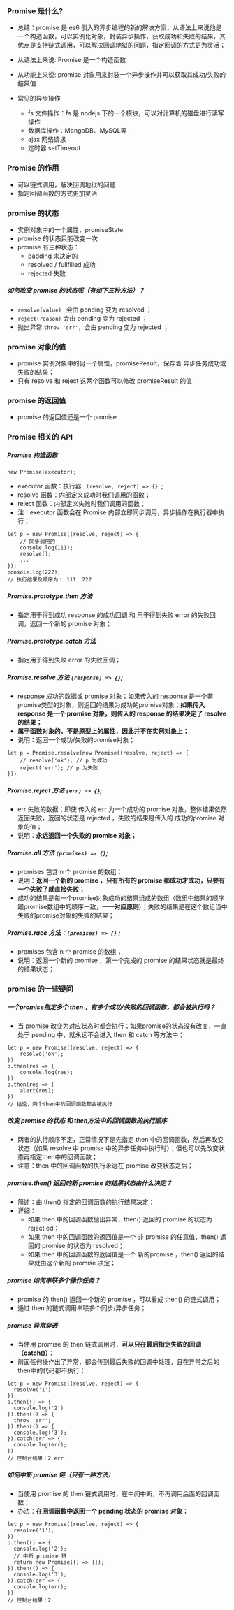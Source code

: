 ###  **Promise** 是什么?

- 总结：promise 是 es6 引入的异步编程的新的解决方案，从语法上来说他是一个构造函数，可以实例化对象，封装异步操作，获取成功和失败的结果，其优点是支持链式调用，可以解决回调地狱的问题，指定回调的方式更为灵活；

- 从语法上来说: Promise 是一个构造函数

- 从功能上来说: promise 对象用来封装一个异步操作并可以获取其成功/失败的结果值
- 常见的异步操作
  - fs 文件操作：fs 是 nodejs 下的一个模块，可以对计算机的磁盘进行读写操作
  - 数据库操作：MongoDB、MySQL等
  - ajax 网络请求
  - 定时器 setTimeout

### Promise 的作用

- 可以链式调用，解决回调地狱的问题
- 指定回调函数的方式更加灵活

### promise 的状态

- 实例对象中的一个属性，promiseState
- promise 的状态只能改变一次
- promise 有三种状态：
  - padding  未决定的
  - resolved / fullfilled  成功
  - rejected  失败

##### **如何改变 promise 的状态呢（有如下三种方法）？**

- ` resolve(value)  `  会由 pending 变为 resolved  ；
- ` reject(reason) `  会由 pending 变为 rejected  ；
- 抛出异常 ` throw 'err' `，会由 pending 变为 rejected  ；

### promise 对象的值

- promise 实例对象中的另一个属性，promiseResult，保存着 异步任务成功或失败的结果；
- 只有 resolve 和 reject 这两个函数可以修改 promiseResult 的值

### promise 的返回值

- promise 的返回值还是一个 promise

### Promise 相关的 API

##### Promise 构造函数

```
new Promise(executor);
```

- executor 函数：执行器  `  (resolve, reject) => {}  `;
- resolve 函数：内部定义成功时我们调用的函数；
- reject 函数：内部定义失败时我们调用的函数；
- 注：executor 函数会在 Promise 内部立即同步调用，异步操作在执行器中执行；

```
let p = new Promise((resolve, reject) => {
	// 同步调用的
	console.log(111);
	resolve();
	...
});
console.log(222);
// 执行结果及顺序为： 111  222
```

##### Promise.prototype.then 方法

- 指定用于得到成功 response 的成功回调 和 用于得到失败 error 的失败回调，返回一个新的 promise 对象；

##### Promise.prototype.catch 方法

- 指定用于得到失败 error 的失败回调；

##### Promise.resolve 方法  ` (response) => {} `;

- response 成功的数据或 promise 对象；如果传入的 response 是一个非promise类型的对象，则返回的结果为成功的promise对象；**如果传入 response 是一个 promise 对象，则传入的 response 的结果决定了 resolve 的结果；**
- **属于函数对象的，不是原型上的属性，因此并不在实例对象上；**
- 说明：返回一个成功/失败的promise对象；

```
let p = Promise.resolve(new Promise((resolve, reject) => {
	// resolve('ok'); // p 为成功
	reject('err'); // p 为失败
}))
```

##### Promise.reject 方法 ` (err) => {} `;

- err 失败的数据；即使 传入的 err 为一个成功的 promise 对象，整体结果依然返回失败，返回的状态是 rejected ，失败的结果是传入的 成功的promise 对象的值；
- 说明：**永远返回一个失败的 promise 对象；**

##### Promise.all 方法 ` (promises) => {} `;

- promises 包含 n 个 promise 的数组；
- 说明：**返回一个新的 promise ，只有所有的 promise 都成功才成功，只要有一个失败了就直接失败；**
- 成功的结果是每一个promise对象成功的结果组成的数组（数组中结果的顺序跟promise数组中的顺序一致，**一一对应原则**）；失败的结果是在这个数组当中失败的promise对象的失败的结果；

##### Promise.race 方法：` (promises) => {} ` ;

- promises 包含 n 个 promise 的数组；
- 说明：返回一个新的 promise ，第一个完成的 promise 的结果状态就是最终的结果状态；

### promise 的一些疑问

##### 一个promise指定多个 then ，有多个成功/失败的回调函数，都会被执行吗？

- 当 promise 改变为对应状态时都会执行；如果promise的状态没有改变，一直处于 pending 中，就永远不会进入 then 和 catch 等方法中；

```
let p = new Promise((resolve, reject) => {
	resolve('ok');
})
p.then(res => {
	console.log(res);
})
p.then(res => {
	alert(res);
})
// 结论，两个then中的回调函数都会被执行
```

##### 改变 promise 的状态 和 then方法中的回调函数的执行顺序

- 两者的执行顺序不定，正常情况下是先指定 then 中的回调函数，然后再改变状态（如果 resolve 中 promise 中的异步任务中执行时）；但也可以先改变状态再指定then中的回调函数；
- 注意：then 中的回调函数的执行永远在 promise 改变状态之后；

##### promise.then() 返回的新 promise 的结果状态由什么决定？

- 简述：由 then() 指定的回调函数的执行结果决定；
- 详细：
  - 如果 then 中的回调函数抛出异常，then() 返回的 promise 的状态为 reject	ed；
  - 如果 then 中的回调函数的返回值是一个 非 promise 的任意值，then() 返回的 promise 的状态为 resolved；
  - 如果 then 中的回调函数的返回值是一个 新的promise ，then() 返回的结果就由这个新的 promise 决定；

##### promise 如何串联多个操作任务？

- promise 的 then() 返回一个新的 promise ，可以看成 then() 的链式调用；
- 通过 then 的链式调用串联多个同步/异步任务；

##### promise 异常穿透

- 当使用 promise 的 then 链式调用时，**可以只在最后指定失败的回调（catch()）**；
- 前面任何操作出了异常，都会传到最后失败的回调中处理，且在异常之后的then中的代码都不执行；

```
let p = new Promise((resolve, reject) => {
  resolve('1')
})
p.then(() => {
  console.log('2')
}).then(() => {
  throw 'err';
}).then(() => {
  console.log('3');
}).catch(err => {
  console.log(err);
})
// 控制台结果：2 err
```

##### 如何中断 promise 链（只有一种方法）

- 当使用 promise 的 then 链式调用时，在中间中断，不再调用后面的回调函数；
- 办法：**在回调函数中返回一个 pending 状态的 promise 对象**；

```
let p = new Promise((resolve, reject) => {
  resolve('1');
})
p.then(() => {
  console.log('2');
  // 中断 promise 链
  return new Promise(() => {});
}).then(() => {
  console.log('3');
}).catch(err => {
  console.log(err);
})
// 控制台结果：2
```

